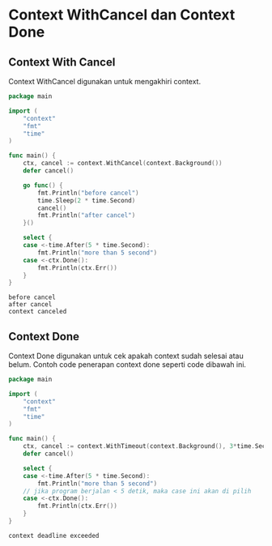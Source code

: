 # Context WithCancel dan Context Done

## Context With Cancel

Context WithCancel digunakan untuk mengakhiri context.

```go
package main

import (
	"context"
	"fmt"
	"time"
)

func main() {
	ctx, cancel := context.WithCancel(context.Background())
	defer cancel()

	go func() {
		fmt.Println("before cancel")
		time.Sleep(2 * time.Second)
		cancel()
		fmt.Println("after cancel")
	}()

	select {
	case <-time.After(5 * time.Second):
		fmt.Println("more than 5 second")
	case <-ctx.Done():
		fmt.Println(ctx.Err())
	}
}
```

```
before cancel
after cancel
context canceled
```

## Context Done

Context Done digunakan untuk cek apakah context sudah selesai atau belum. Contoh code penerapan context done seperti code dibawah ini.

```go
package main

import (
	"context"
	"fmt"
	"time"
)

func main() {
	ctx, cancel := context.WithTimeout(context.Background(), 3*time.Second)
	defer cancel()

	select {
	case <-time.After(5 * time.Second):
		fmt.Println("more than 5 second")
	// jika program berjalan < 5 detik, maka case ini akan di pilih
	case <-ctx.Done():
		fmt.Println(ctx.Err())
	}
}
```

```
context deadline exceeded
```
